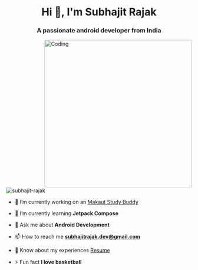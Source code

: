<h1 align="center">Hi 👋, I'm Subhajit Rajak</h1>
<h3 align="center">A passionate android developer from India</h3>
<img align="right" alt="Coding" width="400" src="https://leetcard.jacoblin.cool/subhajitrajak?ext=heatmap&theme=dark">

<p align="left"> <img src="https://komarev.com/ghpvc/?username=subhajit-rajak&label=Profile%20views&color=0e75b6&style=flat" alt="subhajit-rajak" /> </p>


- 🔭 I’m currently working on an [Makaut Study Buddy](https://github.com/subhajit-rajak/makaut-study-buddy)

- 🌱 I’m currently learning **Jetpack Compose**

- 💬 Ask me about **Android Development**

- 📫 How to reach me **subhajitrajak.dev@gmail.com**

- 📄 Know about my experiences [Resume](https://drive.google.com/file/d/1m1IDBzvroQ26Yx5yhpjLDe40q9qR8Akc/view?usp=sharing)

- ⚡ Fun fact **I love basketball**

